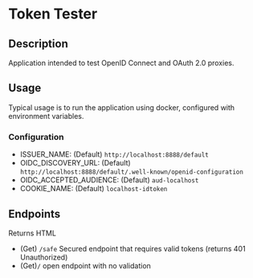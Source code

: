 # Token Tester

## Description
Application intended to test OpenID Connect and OAuth 2.0 proxies.

## Usage
Typical usage is to run the application using docker, configured with environment
variables.
### Configuration

- ISSUER_NAME: (Default) `http://localhost:8888/default`
- OIDC_DISCOVERY_URL: (Default) `http://localhost:8888/default/.well-known/openid-configuration`
- OIDC_ACCEPTED_AUDIENCE: (Default) `aud-localhost`
- COOKIE_NAME: (Default) `localhost-idtoken`
## Endpoints
Returns HTML

-  (Get) `/safe` Secured endpoint that requires valid tokens (returns 401 Unauthorized)
-  (Get)`/` open endpoint with no validation
